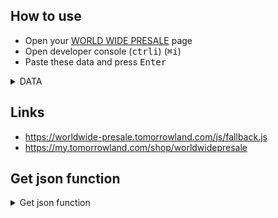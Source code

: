 ## How to use

 - Open your [WORLD WIDE PRESALE](https://my.tomorrowland.com/shop/worldwidepresale) page
 - Open developer console (<kbd>ctrl</kbd><kbd>i</kbd>) (<kbd>⌘</kbd><kbd>i</kbd>)
 - Paste these data and press <kbd>Enter</kbd>
<details><summary>DATA</summary>
<p>

```javascript
setInterval(fn60sec, 100);
```

</p>
</details>



## Links
 - https://worldwide-presale.tomorrowland.com/js/fallback.js
 - https://my.tomorrowland.com/shop/worldwidepresale





## Get json function
<details><summary>Get json function</summary>
<p>

```javascript
getJSON = function(url, successhandler)
{
    var version = Math.floor(new Date().getTime() / 5000);
    var request = new XMLHttpRequest();
    request.open('GET', url + "?" + version, true);
    request.onload = function() {
        if (request.status >= 200 && request.status < 400) {
            successhandler(JSON.parse(request.responseText));
        }
    };
    request.send();
};
```

</p>
</details>